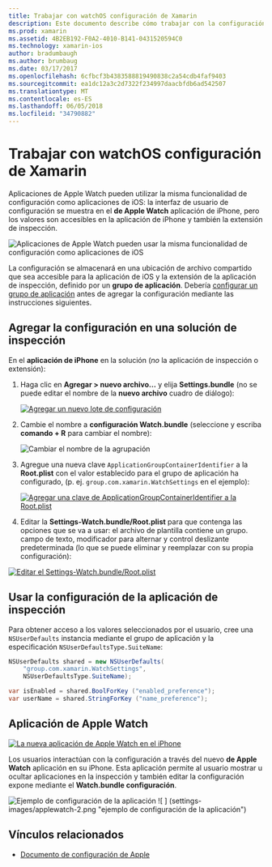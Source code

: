 ```yaml
---
title: Trabajar con watchOS configuración de Xamarin
description: Este documento describe cómo trabajar con la configuración de watchOS en Xamarin. Se trata de agregar valores a una solución de aplicación de inspección, mediante la configuración de la aplicación y la aplicación de Apple Watch en el iPhone.
ms.prod: xamarin
ms.assetid: 4B2EB192-F0A2-4010-B141-0431520594C0
ms.technology: xamarin-ios
author: bradumbaugh
ms.author: brumbaug
ms.date: 03/17/2017
ms.openlocfilehash: 6cfbcf3b4383588819490838c2a54cdb4faf9403
ms.sourcegitcommit: ea1dc12a3c2d7322f234997daacbfdb6ad542507
ms.translationtype: MT
ms.contentlocale: es-ES
ms.lasthandoff: 06/05/2018
ms.locfileid: "34790882"
---
```

# <a name="working-with-watchos-settings-in-xamarin"></a>Trabajar con watchOS configuración de Xamarin

Aplicaciones de Apple Watch pueden utilizar la misma funcionalidad de configuración como aplicaciones de iOS: la interfaz de usuario de configuración se muestra en el **de Apple Watch** aplicación de iPhone, pero los valores son accesibles en la aplicación de iPhone y también la extensión de inspección.

![](settings-images/intro.png "Aplicaciones de Apple Watch pueden usar la misma funcionalidad de configuración como aplicaciones de iOS")

La configuración se almacenará en una ubicación de archivo compartido que sea accesible para la aplicación de iOS y la extensión de la aplicación de inspección, definido por un **grupo de aplicación**. Debería [configurar un grupo de aplicación](~/ios/watchos/app-fundamentals/app-groups.md) antes de agregar la configuración mediante las instrucciones siguientes.

## <a name="add-settings-in-a-watch-solution"></a>Agregar la configuración en una solución de inspección

En el **aplicación de iPhone** en la solución (*no* la aplicación de inspección o extensión):

1. Haga clic en **Agregar > nuevo archivo...**  y elija **Settings.bundle** (no se puede editar el nombre de la **nuevo archivo** cuadro de diálogo):

   [![](settings-images/settings-add-sml.png "Agregar un nuevo lote de configuración")](settings-images/settings-add.png#lightbox)

2. Cambie el nombre a **configuración Watch.bundle** (seleccione y escriba **comando + R** para cambiar el nombre):

   ![](settings-images/settings-rename.png "Cambiar el nombre de la agrupación")

3. Agregue una nueva clave `ApplicationGroupContainerIdentifier` a la **Root.plist** con el valor establecido para el grupo de aplicación ha configurado, (p. ej. `group.com.xamarin.WatchSettings` en el ejemplo):

   [ ![](settings-images/settings-appgroup-sml.png "Agregar una clave de ApplicationGroupContainerIdentifier a la Root.plist")](settings-images/settings-appgroup.png#lightbox)

4. Editar la **Settings-Watch.bundle/Root.plist** para que contenga las opciones que se va a usar: el archivo de plantilla contiene un grupo.
  campo de texto, modificador para alternar y control deslizante predeterminada (lo que se puede eliminar y reemplazar con su propia configuración):

  [![](settings-images/rootplist-sml.png "Editar el Settings-Watch.bundle/Root.plist")](settings-images/rootplist.png#lightbox)


## <a name="use-settings-in-the-watch-app"></a>Usar la configuración de la aplicación de inspección

Para obtener acceso a los valores seleccionados por el usuario, cree una `NSUserDefaults` instancia mediante el grupo de aplicación y la especificación `NSUserDefaultsType.SuiteName`:

```csharp
NSUserDefaults shared = new NSUserDefaults(
    "group.com.xamarin.WatchSettings",
    NSUserDefaultsType.SuiteName);

var isEnabled = shared.BoolForKey ("enabled_preference");
var userName = shared.StringForKey ("name_preference");
```

## <a name="apple-watch-app"></a>Aplicación de Apple Watch

[![](settings-images/settings-app-sml.png "La nueva aplicación de Apple Watch en el iPhone")](settings-images/settings-app.png#lightbox)

Los usuarios interactúan con la configuración a través del nuevo **de Apple Watch** aplicación en su iPhone. Esta aplicación permite al usuario mostrar u ocultar aplicaciones en la inspección y también editar la configuración expone mediante el **Watch.bundle configuración**.

![](settings-images/applewatch-1.png "Ejemplo de configuración de la aplicación") ![ ] (settings-images/applewatch-2.png "ejemplo de configuración de la aplicación")



## <a name="related-links"></a>Vínculos relacionados

- [Documento de configuración de Apple](https://developer.apple.com/library/prerelease/ios/documentation/General/Conceptual/WatchKitProgrammingGuide/Settings.html#//apple_ref/doc/uid/TP40014969-CH22-SW1)
